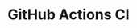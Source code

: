 # GitHub Actions CI











































































































































































































































































































































































































































































































































































































































































































































































































































































































































































































































































































































































































































































































































































































































































































































































































































































































































































































































































































































































































































































































































































































































































































































































































































































































































































































































































































































































































































































































































































































































































































































































































































































